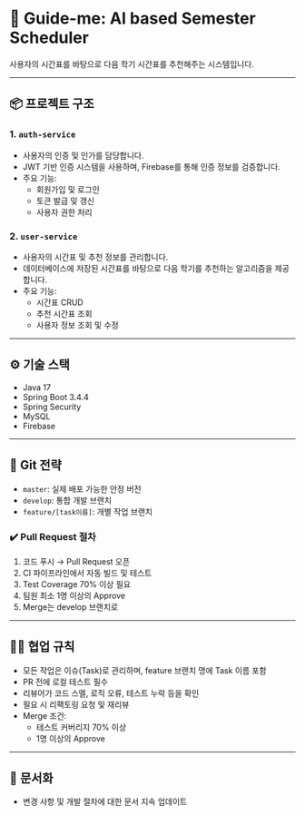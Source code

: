 # 📅 Guide-me: AI based Semester Scheduler

사용자의 시간표를 바탕으로 다음 학기 시간표를 추천해주는 시스템입니다.

---

## 📦 프로젝트 구조

### 1. `auth-service`

- 사용자의 인증 및 인가를 담당합니다.
- JWT 기반 인증 시스템을 사용하며, Firebase를 통해 인증 정보를 검증합니다.
- 주요 기능:
  - 회원가입 및 로그인
  - 토큰 발급 및 갱신
  - 사용자 권한 처리

### 2. `user-service`

- 사용자의 시간표 및 추천 정보를 관리합니다.
- 데이터베이스에 저장된 시간표를 바탕으로 다음 학기를 추천하는 알고리즘을 제공합니다.
- 주요 기능:
  - 시간표 CRUD
  - 추천 시간표 조회
  - 사용자 정보 조회 및 수정

---

## ⚙️ 기술 스택

- Java 17
- Spring Boot 3.4.4
- Spring Security
- MySQL
- Firebase

---

## 🌿 Git 전략

- `master`: 실제 배포 가능한 안정 버전
- `develop`: 통합 개발 브랜치
- `feature/[task이름]`: 개별 작업 브랜치

### ✔️ Pull Request 절차

1. 코드 푸시 → Pull Request 오픈
2. CI 파이프라인에서 자동 빌드 및 테스트
3. Test Coverage 70% 이상 필요
4. 팀원 최소 1명 이상의 Approve
5. Merge는 develop 브랜치로

---

## 🧑‍💻 협업 규칙

- 모든 작업은 이슈(Task)로 관리하며, feature 브랜치 명에 Task 이름 포함
- PR 전에 로컬 테스트 필수
- 리뷰어가 코드 스멜, 로직 오류, 테스트 누락 등을 확인
- 필요 시 리팩토링 요청 및 재리뷰
- Merge 조건:
  - 테스트 커버리지 70% 이상
  - 1명 이상의 Approve

---

## 📝 문서화

- 변경 사항 및 개발 절차에 대한 문서 지속 업데이트

